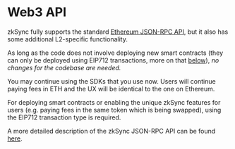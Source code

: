 # Web3 API

zkSync fully supports the standard [Ethereum JSON-RPC API](https://eth.wiki/json-rpc/API), but it also has some additional L2-specific functionality.

As long as the code does not involve deploying new smart contracts (they can only be deployed using EIP712 transactions, more on that [below](#eip712)), _no changes for the codebase are needed._

You may continue using the SDKs that you use now. Users will continue paying fees in ETH and the UX will be identical to the one on Ethereum.

For deploying smart contracts or enabling the unique zkSync features for users (e.g. paying fees in the same token which is being swapped), using the EIP712 transaction type is required.

A more detailed description of the zkSync JSON-RPC API can be found [here](../api/api).
